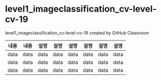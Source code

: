 # level1_imageclassification_cv-level-cv-19
level1_imageclassification_cv-level-cv-19 created by GitHub Classroom


|내용|내용|설명|설명|설명|설명|설명|설명|
|---|---|---|---|---|---|---|---|
|data|data|data|data|data|data|data|data|
|data|data|data|data|data|data|data|data|
|data|data|data|data|data|data|data|data|
